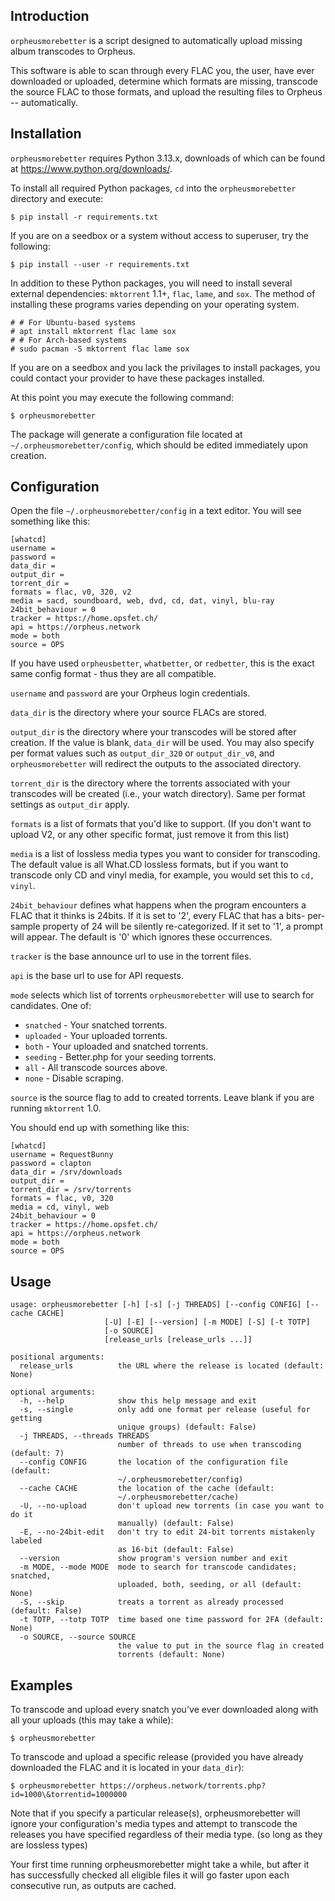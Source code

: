 Introduction
------------

`orpheusmorebetter` is a script designed to automatically upload missing album transcodes to Orpheus.

This software is able to scan through every FLAC you, the user, have ever
downloaded or uploaded, determine which formats are missing, transcode
the source FLAC to those formats, and upload the resulting files to Orpheus -- automatically.

Installation
------------

`orpheusmorebetter` requires Python 3.13.x, downloads of which can be found at https://www.python.org/downloads/.

To install all required Python packages, `cd` into the `orpheusmorebetter` directory and execute:

    $ pip install -r requirements.txt


If you are on a seedbox or a system without access to superuser, try the following:


    $ pip install --user -r requirements.txt

In addition to these Python packages, you will need to install several external dependencies: `mktorrent` 1.1+, `flac`, `lame`, and `sox`. The method of installing these programs varies depending on your operating system.

    # # For Ubuntu-based systems
    # apt install mktorrent flac lame sox
    # # For Arch-based systems
    # sudo pacman -S mktorrent flac lame sox

If you are on a seedbox and you lack the privilages to install packages,
you could contact your provider to have these packages installed.

At this point you may execute the following command:

    $ orpheusmorebetter

The package will generate a configuration file located at `~/.orpheusmorebetter/config`, which should be edited immediately upon creation.

Configuration
-------------

Open the file `~/.orpheusmorebetter/config` in a text editor. You will see something like this:

    [whatcd]
    username =
    password =
    data_dir =
    output_dir =
    torrent_dir =
    formats = flac, v0, 320, v2
    media = sacd, soundboard, web, dvd, cd, dat, vinyl, blu-ray
    24bit_behaviour = 0
    tracker = https://home.opsfet.ch/
    api = https://orpheus.network
    mode = both
    source = OPS

If you have used `orpheusbetter`, `whatbetter`, or `redbetter`, this is the exact same config format - thus they are all compatible.

`username` and `password` are your Orpheus login credentials.

`data_dir` is the directory where your source FLACs are stored.

`output_dir` is the directory where your transcodes will be stored after creation. If
the value is blank, `data_dir` will be used. You may also specify
per format values such as `output_dir_320` or `output_dir_v0`, and `orpheusmorebetter` will redirect the outputs to the associated directory.

`torrent_dir` is the directory where the torrents associated with your transcodes will be created (i.e.,
your watch directory). Same per format settings as `output_dir` apply.

`formats` is a list of formats that you'd like to support. (If you don't want to upload V2, or any other specific format, just remove it from this list)

`media` is a list of lossless media types you want to consider for
transcoding. The default value is all What.CD lossless formats, but if
you want to transcode only CD and vinyl media, for example, you would
set this to `cd, vinyl`.

`24bit_behaviour` defines what happens when the program encounters a FLAC
that it thinks is 24bits. If it is set to '2', every FLAC that has a bits-
per-sample property of 24 will be silently re-categorized. If it set to '1',
a prompt will appear. The default is '0' which ignores these occurrences.

`tracker` is the base announce url to use in the torrent files.

`api` is the base url to use for API requests.

`mode` selects which list of torrents `orpheusmorebetter` will use to search for candidates. One of:

 - `snatched` - Your snatched torrents.
 - `uploaded` - Your uploaded torrents.
 - `both`     - Your uploaded and snatched torrents.
 - `seeding`  - Better.php for your seeding torrents.
 - `all`      - All transcode sources above.
 - `none`     - Disable scraping.

 `source` is the source flag to add to created torrents. Leave blank if you are
 running `mktorrent` 1.0.

You should end up with something like this:

    [whatcd]
    username = RequestBunny
    password = clapton
    data_dir = /srv/downloads
    output_dir =
    torrent_dir = /srv/torrents
    formats = flac, v0, 320
    media = cd, vinyl, web
    24bit_behaviour = 0
    tracker = https://home.opsfet.ch/
    api = https://orpheus.network
    mode = both
    source = OPS

Usage
-----

```
usage: orpheusmorebetter [-h] [-s] [-j THREADS] [--config CONFIG] [--cache CACHE]
                     [-U] [-E] [--version] [-m MODE] [-S] [-t TOTP]
                     [-o SOURCE]
                     [release_urls [release_urls ...]]

positional arguments:
  release_urls          the URL where the release is located (default: None)

optional arguments:
  -h, --help            show this help message and exit
  -s, --single          only add one format per release (useful for getting
                        unique groups) (default: False)
  -j THREADS, --threads THREADS
                        number of threads to use when transcoding (default: 7)
  --config CONFIG       the location of the configuration file (default:
                        ~/.orpheusmorebetter/config)
  --cache CACHE         the location of the cache (default:
                        ~/.orpheusmorebetter/cache)
  -U, --no-upload       don't upload new torrents (in case you want to do it
                        manually) (default: False)
  -E, --no-24bit-edit   don't try to edit 24-bit torrents mistakenly labeled
                        as 16-bit (default: False)
  --version             show program's version number and exit
  -m MODE, --mode MODE  mode to search for transcode candidates; snatched,
                        uploaded, both, seeding, or all (default: None)
  -S, --skip            treats a torrent as already processed (default: False)
  -t TOTP, --totp TOTP  time based one time password for 2FA (default: None)
  -o SOURCE, --source SOURCE
                        the value to put in the source flag in created
                        torrents (default: None)
```

Examples
--------

To transcode and upload every snatch you've ever downloaded along with all
your uploads (this may take a while):

    $ orpheusmorebetter

To transcode and upload a specific release (provided you have already
downloaded the FLAC and it is located in your `data_dir`):

    $ orpheusmorebetter https://orpheus.network/torrents.php?id=1000\&torrentid=1000000

Note that if you specify a particular release(s), orpheusmorebetter will
ignore your configuration's media types and attempt to transcode the
releases you have specified regardless of their media type. (so long as
they are lossless types)

Your first time running orpheusmorebetter might take a while, but after it has
successfully checked all eligible files it will go faster upon each
consecutive run, as outputs are cached.
